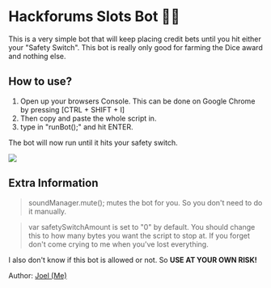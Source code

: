 # Hackforums Slots Bot 🤖🎲
This is a very simple bot that will keep placing credit bets until you hit either your "Safety Switch". This bot is really only good for farming the Dice award and nothing else.


## How to use? 
1) Open up your browsers Console. This can be done on Google Chrome by pressing [CTRL + SHIFT + I]
2) Then copy and paste the whole script in.
3) type in "runBot();" and hit ENTER.

The bot will now run until it hits your safety switch.

<img src="https://i.gyazo.com/f054f52ed56c48860b89c276ee7627e4.png">


## Extra Information
> soundManager.mute(); mutes the bot for you. So you don't need to do it manually.

> var safetySwitchAmount is set to "0" by default. You should change this to how many bytes you want the script to stop at. If you forget don't come crying to me when you've lost everything.

I also don't know if this bot is allowed or not. So <b>USE AT YOUR OWN RISK!</b>

Author: <a href="https://hackforums.net/member.php?action=profile&uid=3790579" target="_blank">Joel (Me)</a>
